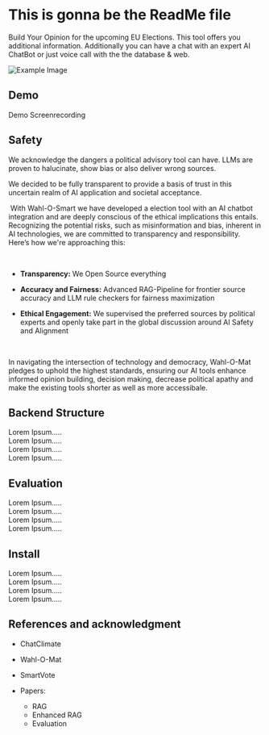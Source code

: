 # This is gonna be the ReadMe file

Build Your Opinion for the upcoming EU Elections. This tool offers you additional information. Additionally you can have a chat with an expert AI ChatBot or just voice call with the the database & web.

![Example Image](./pictures/Electomate_Image_Provisional.png)

## Demo

Demo Screenrecording

## Safety

We acknowledge the dangers a political advisory tool can have. LLMs are proven to halucinate, show bias or also deliver wrong sources.

We decided to be fully transparent to provide a basis of trust in this uncertain realm of AI application and societal acceptance.

​
With Wahl-O-Smart we have developed a election tool with an AI chatbot integration and are deeply conscious of the ethical implications this entails. Recognizing the potential risks, such as misinformation and bias, inherent in AI technologies, we are committed to transparency and responsibility. Here’s how we're approaching this:

​

* **Transparency:** We Open Source everything

* **Accuracy and Fairness:** Advanced RAG-Pipeline for frontier source accuracy and LLM rule checkers for fairness maximization

* **Ethical Engagement:** We supervised the preferred sources by political experts and openly take part in the global discussion around AI Safety and Alignment

​

In navigating the intersection of technology and democracy, Wahl-O-Mat pledges to uphold the highest standards, ensuring our AI tools enhance informed opinion building, decision making, decrease political apathy and make the existing tools shorter as well as more accessibale.

## Backend Structure

Lorem Ipsum..... \
Lorem Ipsum..... \
Lorem Ipsum..... \
Lorem Ipsum.....

## Evaluation

Lorem Ipsum..... \
Lorem Ipsum..... \
Lorem Ipsum..... \
Lorem Ipsum.....

## Install

Lorem Ipsum..... \
Lorem Ipsum..... \
Lorem Ipsum..... \
Lorem Ipsum.....

## References and acknowledgment

* ChatClimate
* Wahl-O-Mat
* SmartVote
* Papers:
  
  * RAG
  * Enhanced RAG
  * Evaluation
  